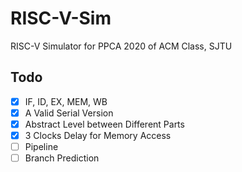 # RISC-V-Sim
RISC-V Simulator for PPCA 2020 of ACM Class, SJTU
## Todo
- [x] IF, ID, EX, MEM, WB
- [x] A Valid Serial Version
- [x] Abstract Level between Different Parts
- [x] 3 Clocks Delay for Memory Access
- [ ] Pipeline
- [ ] Branch Prediction
